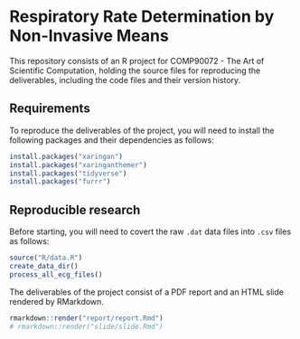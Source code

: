 
<!-- README.md is generated from README.Rmd. Please edit that file -->

# Respiratory Rate Determination by Non-Invasive Means

This repository consists of an R project for COMP90072 - The Art of
Scientific Computation, holding the source files for reproducing the
deliverables, including the code files and their version history.

## Requirements

To reproduce the deliverables of the project, you will need to install
the following packages and their dependencies as follows:

``` r
install.packages("xaringan")
install.packages("xaringanthemer")
install.packages("tidyverse")
install.packages("furrr")
```

## Reproducible research

Before starting, you will need to covert the raw `.dat` data files into
`.csv` files as follows:

``` r
source("R/data.R")
create_data_dir()
process_all_ecg_files()
```

The deliverables of the project consist of a PDF report and an HTML
slide rendered by RMarkdown.

``` r
rmarkdown::render("report/report.Rmd")
# rmarkdown::render("slide/slide.Rmd")
```
